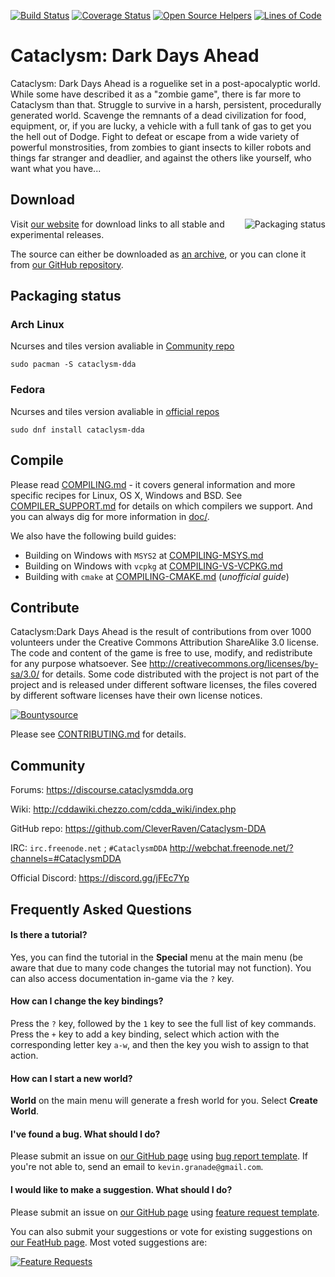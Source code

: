 [![Build Status](https://travis-ci.org/CleverRaven/Cataclysm-DDA.svg?branch=master)](https://travis-ci.org/CleverRaven/Cataclysm-DDA)
[![Coverage Status](https://coveralls.io/repos/github/CleverRaven/Cataclysm-DDA/badge.svg?branch=master)](https://coveralls.io/github/CleverRaven/Cataclysm-DDA?branch=master)
[![Open Source Helpers](https://www.codetriage.com/cleverraven/cataclysm-dda/badges/users.svg)](https://www.codetriage.com/cleverraven/cataclysm-dda)
[![Lines of Code](https://tokei.rs/b1/github/CleverRaven/Cataclysm-DDA?category=code)](https://github.com/XAMPPRocky/tokei)

# Cataclysm: Dark Days Ahead

Cataclysm: Dark Days Ahead is a roguelike set in a post-apocalyptic world. While some have described it as a "zombie game", there is far more to Cataclysm than that. Struggle to survive in a harsh, persistent, procedurally generated world. Scavenge the remnants of a dead civilization for food, equipment, or, if you are lucky, a vehicle with a full tank of gas to get you the hell out of Dodge. Fight to defeat or escape from a wide variety of powerful monstrosities, from zombies to giant insects to killer robots and things far stranger and deadlier, and against the others like yourself, who want what you have...

## Download

<a href="https://repology.org/project/cataclysm-dda/versions">
    <img src="https://repology.org/badge/vertical-allrepos/cataclysm-dda.svg" alt="Packaging status" align="right">
</a>

Visit [our website](http://cataclysmdda.org) for download links to all stable and experimental releases.

The source can either be downloaded as [an archive](https://github.com/CleverRaven/Cataclysm-DDA/archive/master.zip), or you can clone it from [our GitHub repository](https://github.com/CleverRaven/Cataclysm-DDA/).

## Packaging status

### Arch Linux

Ncurses and tiles version avaliable in [Community repo](https://www.archlinux.org/packages/?q=cataclysm-dda)

`sudo pacman -S cataclysm-dda`

### Fedora

Ncurses and tiles version avaliable in [official repos](https://src.fedoraproject.org/rpms/cataclysm-dda)

`sudo dnf install cataclysm-dda`

## Compile

Please read [COMPILING.md](doc/COMPILING/COMPILING.md) - it covers general information and more specific recipes for Linux, OS X, Windows and BSD. See [COMPILER_SUPPORT.md](doc/COMPILING/COMPILER_SUPPORT.md) for details on which compilers we support. And you can always dig for more information in [doc/](https://github.com/CleverRaven/Cataclysm-DDA/tree/master/doc).

We also have the following build guides:
* Building on Windows with `MSYS2` at [COMPILING-MSYS.md](doc/COMPILING/COMPILING-MSYS.md)
* Building on Windows with `vcpkg` at [COMPILING-VS-VCPKG.md](doc/COMPILING/COMPILING-VS-VCPKG.md)
* Building with `cmake` at [COMPILING-CMAKE.md](doc/COMPILING/COMPILING-CMAKE.md)  (*unofficial guide*)

## Contribute

Cataclysm:Dark Days Ahead is the result of contributions from over 1000 volunteers under the Creative Commons Attribution ShareAlike 3.0 license. The code and content of the game is free to use, modify, and redistribute for any purpose whatsoever. See http://creativecommons.org/licenses/by-sa/3.0/ for details.
Some code distributed with the project is not part of the project and is released under different software licenses, the files covered by different software licenses have their own license notices.

[![Bountysource](https://www.bountysource.com/badge/tracker?tracker_id=146201)](https://www.bountysource.com/trackers/146201-clever-raven-cataclysm-dda?utm_source=146201&utm_medium=shield&utm_campaign=TRACKER_BADGE)

Please see [CONTRIBUTING.md](https://github.com/CleverRaven/Cataclysm-DDA/blob/master/.github/CONTRIBUTING.md) for details.

## Community

Forums:
https://discourse.cataclysmdda.org

Wiki:
http://cddawiki.chezzo.com/cdda_wiki/index.php

GitHub repo:
https://github.com/CleverRaven/Cataclysm-DDA

IRC:
`irc.freenode.net` ; `#CataclysmDDA`
http://webchat.freenode.net/?channels=#CataclysmDDA

Official Discord:
https://discord.gg/jFEc7Yp

## Frequently Asked Questions

#### Is there a tutorial?

Yes, you can find the tutorial in the **Special** menu at the main menu (be aware that due to many code changes the tutorial may not function). You can also access documentation in-game via the `?` key.

#### How can I change the key bindings?

Press the `?` key, followed by the `1` key to see the full list of key commands. Press the `+` key to add a key binding, select which action with the corresponding letter key `a-w`, and then the key you wish to assign to that action.

#### How can I start a new world?

**World** on the main menu will generate a fresh world for you. Select **Create World**.

#### I've found a bug. What should I do?

Please submit an issue on [our GitHub page](https://github.com/CleverRaven/Cataclysm-DDA/issues/) using [bug report template](https://github.com/CleverRaven/Cataclysm-DDA/issues/new?template=bug_report.md). If you're not able to, send an email to `kevin.granade@gmail.com`.

#### I would like to make a suggestion. What should I do?

Please submit an issue on [our GitHub page](https://github.com/CleverRaven/Cataclysm-DDA/issues/) using [feature request template](https://github.com/CleverRaven/Cataclysm-DDA/issues/new?template=feature_request.md).

You can also submit your suggestions or vote for existing suggestions on [our FeatHub page](https://feathub.com/CleverRaven/Cataclysm-DDA). Most voted suggestions are:

[![Feature Requests](https://feathub.com/CleverRaven/Cataclysm-DDA?format=svg)](https://feathub.com/CleverRaven/Cataclysm-DDA)
